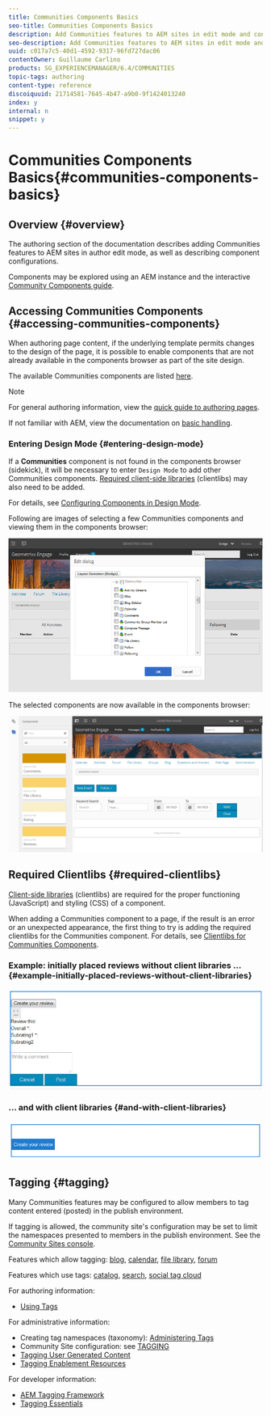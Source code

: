 ```yaml
---
title: Communities Components Basics
seo-title: Communities Components Basics
description: Add Communities features to AEM sites in edit mode and configure components
seo-description: Add Communities features to AEM sites in edit mode and configure components
uuid: c017a7c5-40d1-4592-9317-96fd727dac86
contentOwner: Guillaume Carlino
products: SG_EXPERIENCEMANAGER/6.4/COMMUNITIES
topic-tags: authoring
content-type: reference
discoiquuid: 21714581-7645-4b47-a9b0-9f1424013240
index: y
internal: n
snippet: y
---
```


# Communities Components Basics{#communities-components-basics}

## Overview {#overview}

The authoring section of the documentation describes adding Communities features to AEM sites in author edit mode, as well as describing component configurations.

Components may be explored using an AEM instance and the interactive [Community Components guide](../../communities/using/components-guide.md).

## Accessing Communities Components {#accessing-communities-components}

When authoring page content, if the underlying template permits changes to the design of the page, it is possible to enable components that are not already available in the components browser as part of the site design.

The available Communities components are listed [here](../../communities/using/author-communities.md#available-communities-components).

>[!NOTE]
>
>For general authoring information, view the [quick guide to authoring pages](../../sites/authoring/using/qg-page-authoring.md).
>
>If not familiar with AEM, view the documentation on [basic handling](../../sites/authoring/using/basic-handling.md).

### Entering Design Mode {#entering-design-mode}

If a **Communities** component is not found in the components browser (sidekick), it will be necessary to enter `Design Mode` to add other Communities components. [Required client-side libraries](#required-clientlibs) (clientlibs) may also need to be added.

For details, see [Configuring Components in Design Mode](../../sites/authoring/using/default-components-designmode.md).

Following are images of selecting a few Communities components and viewing them in the components browser:

![](assets/chlimage_1-424.png)

The selected components are now available in the components browser:

![](assets/chlimage_1-425.png)

## Required Clientlibs {#required-clientlibs}

[Client-side libraries](../../sites/developing/using/clientlibs.md) (clientlibs) are required for the proper functioning (JavaScript) and styling (CSS) of a component.

When adding a Communities component to a page, if the result is an error or an unexpected appearance, the first thing to try is adding the required clientlibs for the Communities component. For details, see [Clientlibs for Communities Components](../../communities/using/clientlibs.md).

### Example: initially placed reviews without client libraries ... {#example-initially-placed-reviews-without-client-libraries}

![](assets/chlimage_1-426.png)

### ... and with client libraries {#and-with-client-libraries}

![](assets/chlimage_1-427.png)

## Tagging {#tagging}

Many Communities features may be configured to allow members to tag content entered (posted) in the publish environment.

If tagging is allowed, the community site's configuration may be set to limit the namespaces presented to members in the publish environment. See the [Community Sites console](../../communities/using/sites-console.md#tagging).

Features which allow tagging: [blog](../../communities/using/blog-feature.md), [calendar](../../communities/using/calendar.md), [file library](../../communities/using/file-library.md), [forum](../../communities/using/forum.md)

Features which use tags: [catalog](../../communities/using/catalog.md), [search](../../communities/using/search.md), [social tag cloud](../../communities/using/tagcloud.md)

For authoring information:

* [Using Tags](../../sites/authoring/using/tags.md)

For administrative information:

* Creating tag namespaces (taxonomy): [Administering Tags](../../sites/administering/using/tags.md)
* Community Site configuration: see [TAGGING](../../communities/using/sites-console.md#tagging)
* [Tagging User Generated Content](../../sites/authoring/using/tags.md)
* [Tagging Enablement Resources](../../communities/using/tag-resources.md)

For developer information:

* [AEM Tagging Framework](../../sites/developing/using/framework.md)
* [Tagging Essentials](../../communities/using/tag.md)

